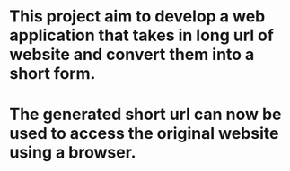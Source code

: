 # This project aim to develop a web application that takes in long url of website and convert them into a short form.
# The generated short url can now be used to access the original website using a browser.
